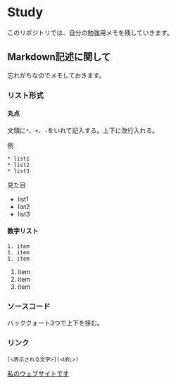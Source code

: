 # Study

このリポジトリでは、自分の勉強用メモを残していきます。

## Markdown記述に関して

忘れがちなのでメモしておきます。

### リスト形式

#### 丸点

文頭に`*`、`+`、`-`をいれて記入する。上下に改行入れる。

例

```
* list1
* list2
* list3
```

見た目

* list1
* list2
* list3

#### 数字リスト

```
1. item
1. item
1. item
```

1. item
1. item
1. item

### ソースコード

バッククォート3つで上下を挟む。

### リンク

```
[<表示される文字>](<URL>)
```

[私のウェブサイトです](https://historoid.com)



